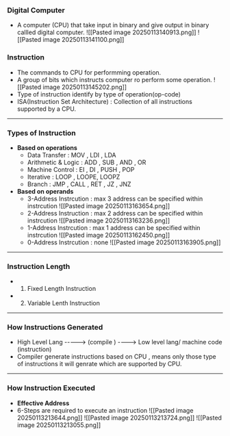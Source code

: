 ### **Digital Computer**
- A computer (CPU) that take input in binary and give output in binary callled digital computer.
![[Pasted image 20250113140913.png]]
![[Pasted image 20250113141100.png]]


### **Instruction**
- The commands to CPU for performming operation.
- A group of bits which instructs computer ro perform some operation.
![[Pasted image 20250113145202.png]]
- Type of instruction identify by type of operation(op-code)
- ISA(Instruction Set Architecture) : Collection of all instructions supported by a CPU.

---
### **Types of Instruction**
- **Based on operations**
	- Data Transfer : MOV , LDI , LDA
	- Arithmetic & Logic : ADD , SUB , AND , OR
	- Machine Control : EI , DI , PUSH , POP
	- Iterative : LOOP , LOOPE, LOOPZ
	- Branch : JMP , CALL , RET , JZ , JNZ
- **Based on operands**
	- 3-Address Instrcution : max 3 address can be specified within instrcution
	![[Pasted image 20250113163654.png]]
	- 2-Address Instruction : max 2 address can be specified within instrcution
	![[Pasted image 20250113163236.png]]
	- 1-Address Instrcution : max 1 address can be specified within instrcution
	![[Pasted image 20250113162450.png]]
	- 0-Address Instrcution : none
	![[Pasted image 20250113163905.png]]
---
### **Instruction Length**
- 1. Fixed Length Instruction
- 2. Variable Lenth Instruction

---
### **How Instructions Generated**
- High Level Lang -----> (compile ) ----> Low level lang/ machine code (instruction)
- Compiler generate instructions based on CPU , means only those type of instructions it will genrate which are supported by CPU. 

---
### **How Instruction Executed**
- **Effective Address**
- 6-Steps are required to execute an instruction
![[Pasted image 20250113213644.png]]
![[Pasted image 20250113213724.png]]
![[Pasted image 20250113213055.png]]